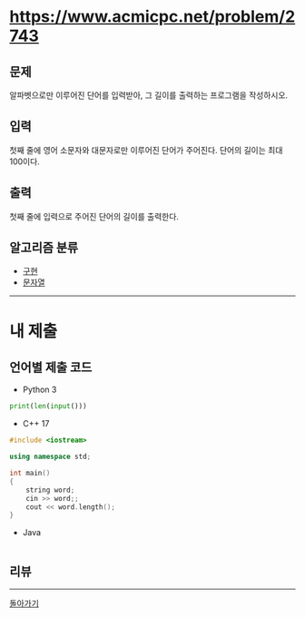 # https://www.acmicpc.net/problem/2743

## 문제

알파벳으로만 이루어진 단어를 입력받아, 그 길이를 출력하는 프로그램을 작성하시오.

## 입력

첫째 줄에 영어 소문자와 대문자로만 이루어진 단어가 주어진다. 단어의 길이는 최대 100이다.

## 출력

첫째 줄에 입력으로 주어진 단어의 길이를 출력한다.

## 알고리즘 분류

- [구현](https://www.acmicpc.net/problem/tag/102)
- [문자열](https://www.acmicpc.net/problem/tag/158)

---
# 내 제출

## 언어별 제출 코드

- Python 3
``` python
print(len(input()))
```

- C++ 17
``` c++
#include <iostream>

using namespace std;

int main()
{
    string word;
    cin >> word;;
    cout << word.length();
}
```

- Java
``` java

```

## 리뷰




---
[돌아가기](../Step.md)
